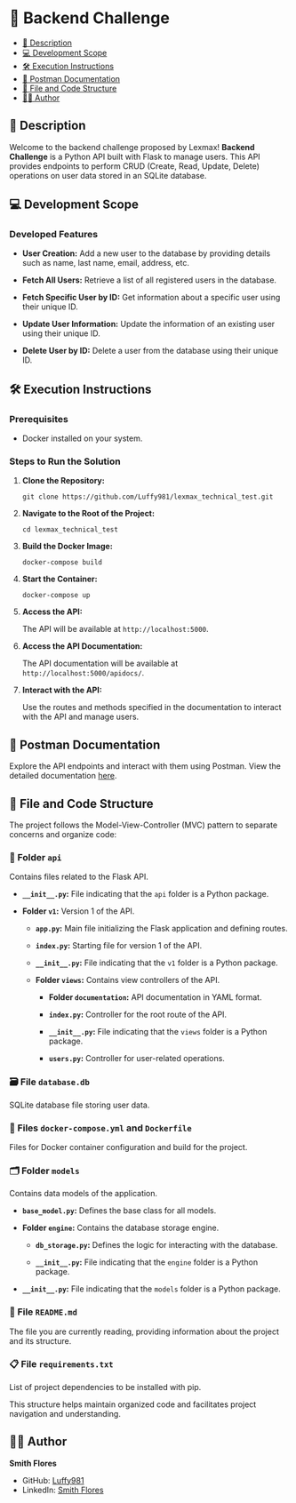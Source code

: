 # 🚀 Backend Challenge

- [📝 Description](#-description)
- [💻 Development Scope](#-development-scope)
- [🛠 Execution Instructions](#-execution-instructions)
- [📄 Postman Documentation](#-postman-documentation)
- [📂 File and Code Structure](#-file-and-code-structure)
- [👨‍💻 Author](#-author)

## 📝 Description

Welcome to the backend challenge proposed by Lexmax! **Backend Challenge** is a Python API built with Flask to manage users. This API provides endpoints to perform CRUD (Create, Read, Update, Delete) operations on user data stored in an SQLite database.

## 💻 Development Scope

### Developed Features
- **User Creation:** Add a new user to the database by providing details such as name, last name, email, address, etc.
  
- **Fetch All Users:** Retrieve a list of all registered users in the database.

- **Fetch Specific User by ID:** Get information about a specific user using their unique ID.

- **Update User Information:** Update the information of an existing user using their unique ID.

- **Delete User by ID:** Delete a user from the database using their unique ID.

## 🛠 Execution Instructions

### Prerequisites
- Docker installed on your system.

### Steps to Run the Solution

1. **Clone the Repository:**
   
    ```
    git clone https://github.com/Luffy981/lexmax_technical_test.git
    ```

2. **Navigate to the Root of the Project:**

    ```
    cd lexmax_technical_test
    ```

3. **Build the Docker Image:**

    ```
    docker-compose build
    ```

4. **Start the Container:**

    ```
    docker-compose up
    ```

5. **Access the API:**
   
   The API will be available at `http://localhost:5000`.

6. **Access the API Documentation:**
   
   The API documentation will be available at `http://localhost:5000/apidocs/`.

7. **Interact with the API:**
   
   Use the routes and methods specified in the documentation to interact with the API and manage users.

## 📄 Postman Documentation

Explore the API endpoints and interact with them using Postman. View the detailed documentation [here](https://documenter.getpostman.com/view/27590507/2sA3Bhcu3z).

## 📂 File and Code Structure

The project follows the Model-View-Controller (MVC) pattern to separate concerns and organize code:

### 📁 Folder `api`
Contains files related to the Flask API.

- **`__init__.py`:** File indicating that the `api` folder is a Python package.
  
- **Folder `v1`:** Version 1 of the API.

  - **`app.py`:** Main file initializing the Flask application and defining routes.
  
  - **`index.py`:** Starting file for version 1 of the API.
  
  - **`__init__.py`:** File indicating that the `v1` folder is a Python package.
  
  - **Folder `views`:** Contains view controllers of the API.

    - **Folder `documentation`:** API documentation in YAML format.

    - **`index.py`:** Controller for the root route of the API.
    
    - **`__init__.py`:** File indicating that the `views` folder is a Python package.
    
    - **`users.py`:** Controller for user-related operations.

### 🗃️ File `database.db`
SQLite database file storing user data.

### 🐳 Files `docker-compose.yml` and `Dockerfile`
Files for Docker container configuration and build for the project.

### 🗂️ Folder `models`
Contains data models of the application.

- **`base_model.py`:** Defines the base class for all models.

- **Folder `engine`:** Contains the database storage engine.

  - **`db_storage.py`:** Defines the logic for interacting with the database.

  - **`__init__.py`:** File indicating that the `engine` folder is a Python package.

- **`__init__.py`:** File indicating that the `models` folder is a Python package.

### 📄 File `README.md`
The file you are currently reading, providing information about the project and its structure.

### 📋 File `requirements.txt`
List of project dependencies to be installed with pip.

This structure helps maintain organized code and facilitates project navigation and understanding.

## 👨‍💻 Author

**Smith Flores**
- GitHub: [Luffy981](https://github.com/Luffy981)
- LinkedIn: [Smith Flores](https://www.linkedin.com/in/smith-flores/)
